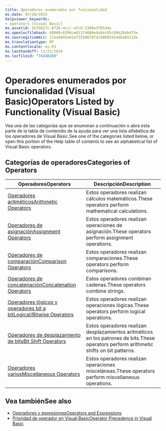 ```yaml
---
title: Operadores enumerados por funcionalidad
ms.date: 07/20/2015
helpviewer_keywords:
- operators [Visual Basic]
ms.assetid: d1fb027c-872b-4ccc-afc8-2380e3f65d4a
ms.openlocfilehash: b9060c6396ce011f4684e4a94c05c6b620ab4f5e
ms.sourcegitcommit: 17ee6605e01ef32506f8fdc686954244ba6911de
ms.translationtype: MT
ms.contentlocale: es-ES
ms.lasthandoff: 11/22/2019
ms.locfileid: "74348269"
---
```

# <a name="operators-listed-by-functionality-visual-basic"></a><span data-ttu-id="4a718-102">Operadores enumerados por funcionalidad (Visual Basic)</span><span class="sxs-lookup"><span data-stu-id="4a718-102">Operators Listed by Functionality (Visual Basic)</span></span>
<span data-ttu-id="4a718-103">Vea una de las categorías que se enumeran a continuación o abra esta parte de la tabla de contenido de la ayuda para ver una lista alfabética de los operadores de Visual Basic.</span><span class="sxs-lookup"><span data-stu-id="4a718-103">See one of the categories listed below, or open this portion of the Help table of contents to see an alphabetical list of Visual Basic operators.</span></span>  
  
## <a name="categories-of-operators"></a><span data-ttu-id="4a718-104">Categorías de operadores</span><span class="sxs-lookup"><span data-stu-id="4a718-104">Categories of Operators</span></span>  
  
|<span data-ttu-id="4a718-105">Operadores</span><span class="sxs-lookup"><span data-stu-id="4a718-105">Operators</span></span>|<span data-ttu-id="4a718-106">Descripción</span><span class="sxs-lookup"><span data-stu-id="4a718-106">Description</span></span>|  
|---------------|-----------------|  
|[<span data-ttu-id="4a718-107">Operadores aritméticos</span><span class="sxs-lookup"><span data-stu-id="4a718-107">Arithmetic Operators</span></span>](../../../visual-basic/language-reference/operators/arithmetic-operators.md)|<span data-ttu-id="4a718-108">Estos operadores realizan cálculos matemáticos.</span><span class="sxs-lookup"><span data-stu-id="4a718-108">These operators perform mathematical calculations.</span></span>|  
|[<span data-ttu-id="4a718-109">Operadores de asignación</span><span class="sxs-lookup"><span data-stu-id="4a718-109">Assignment Operators</span></span>](../../../visual-basic/language-reference/operators/assignment-operators.md)|<span data-ttu-id="4a718-110">Estos operadores realizan operaciones de asignación.</span><span class="sxs-lookup"><span data-stu-id="4a718-110">These operators perform assignment operations.</span></span>|  
|[<span data-ttu-id="4a718-111">Operadores de comparación</span><span class="sxs-lookup"><span data-stu-id="4a718-111">Comparison Operators</span></span>](../../../visual-basic/language-reference/operators/comparison-operators.md)|<span data-ttu-id="4a718-112">Estos operadores realizan comparaciones.</span><span class="sxs-lookup"><span data-stu-id="4a718-112">These operators perform comparisons.</span></span>|  
|[<span data-ttu-id="4a718-113">Operadores de concatenación</span><span class="sxs-lookup"><span data-stu-id="4a718-113">Concatenation Operators</span></span>](../../../visual-basic/language-reference/operators/concatenation-operators.md)|<span data-ttu-id="4a718-114">Estos operadores combinan cadenas.</span><span class="sxs-lookup"><span data-stu-id="4a718-114">These operators combine strings.</span></span>|  
|[<span data-ttu-id="4a718-115">Operadores lógicos y operadores bit a bit</span><span class="sxs-lookup"><span data-stu-id="4a718-115">Logical/Bitwise Operators</span></span>](../../../visual-basic/language-reference/operators/logical-bitwise-operators.md)|<span data-ttu-id="4a718-116">Estos operadores realizan operaciones lógicas.</span><span class="sxs-lookup"><span data-stu-id="4a718-116">These operators perform logical operations.</span></span>|  
|[<span data-ttu-id="4a718-117">Operadores de desplazamiento de bits</span><span class="sxs-lookup"><span data-stu-id="4a718-117">Bit Shift Operators</span></span>](../../../visual-basic/language-reference/operators/bit-shift-operators.md)|<span data-ttu-id="4a718-118">Estos operadores realizan desplazamientos aritméticos en los patrones de bits.</span><span class="sxs-lookup"><span data-stu-id="4a718-118">These operators perform arithmetic shifts on bit patterns.</span></span>|  
|[<span data-ttu-id="4a718-119">Operadores varios</span><span class="sxs-lookup"><span data-stu-id="4a718-119">Miscellaneous Operators</span></span>](../../../visual-basic/language-reference/operators/miscellaneous-operators.md)|<span data-ttu-id="4a718-120">Estos operadores realizan operaciones misceláneas.</span><span class="sxs-lookup"><span data-stu-id="4a718-120">These operators perform miscellaneous operations.</span></span>|  
  
## <a name="see-also"></a><span data-ttu-id="4a718-121">Vea también</span><span class="sxs-lookup"><span data-stu-id="4a718-121">See also</span></span>

- [<span data-ttu-id="4a718-122">Operadores y expresiones</span><span class="sxs-lookup"><span data-stu-id="4a718-122">Operators and Expressions</span></span>](../../../visual-basic/programming-guide/language-features/operators-and-expressions/index.md)
- [<span data-ttu-id="4a718-123">Prioridad de operador en Visual Basic</span><span class="sxs-lookup"><span data-stu-id="4a718-123">Operator Precedence in Visual Basic</span></span>](../../../visual-basic/language-reference/operators/operator-precedence.md)
